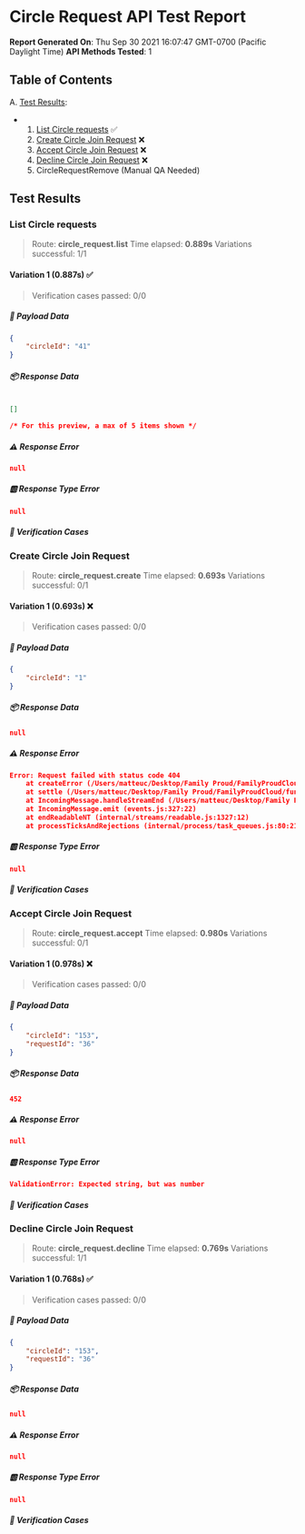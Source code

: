 
# Circle Request API Test Report

**Report Generated On**: Thu Sep 30 2021 16:07:47 GMT-0700 (Pacific Daylight Time)
**API Methods Tested**: 1

## Table of Contents

A. [Test Results](#test-results):

- 1. [List Circle requests](#list-circle-requests) :white_check_mark:
  2. [Create Circle Join Request](#create-circle-join-request) :x:
  3. [Accept Circle Join Request](#accept-circle-join-request) :x:
  4. [Decline Circle Join Request](#decline-circle-join-request) :x:
  5. CircleRequestRemove (Manual QA Needed)


## Test Results

### List Circle requests

> Route: **circle_request.list**
> Time elapsed: **0.889s**
> Variations successful: 1/1


#### Variation 1 (0.887s) :white_check_mark:

> Verification cases passed: 0/0

##### :rocket: Payload Data

```json
{
    "circleId": "41"
}
```

##### :package: Response Data

```json

[]

/* For this preview, a max of 5 items shown */

```

##### :warning: Response Error

```json
null
```

##### :ab: Response Type Error

```json
null
```

##### :mag_right: Verification Cases

### Create Circle Join Request

> Route: **circle_request.create**
> Time elapsed: **0.693s**
> Variations successful: 0/1


#### Variation 1 (0.693s) :x:

> Verification cases passed: 0/0

##### :rocket: Payload Data

```json
{
    "circleId": "1"
}
```

##### :package: Response Data

```json
null
```

##### :warning: Response Error

```json
Error: Request failed with status code 404
    at createError (/Users/matteuc/Desktop/Family Proud/FamilyProudCloud/function-tests/node_modules/axios/lib/core/createError.js:16:15)
    at settle (/Users/matteuc/Desktop/Family Proud/FamilyProudCloud/function-tests/node_modules/axios/lib/core/settle.js:17:12)
    at IncomingMessage.handleStreamEnd (/Users/matteuc/Desktop/Family Proud/FamilyProudCloud/function-tests/node_modules/axios/lib/adapters/http.js:269:11)
    at IncomingMessage.emit (events.js:327:22)
    at endReadableNT (internal/streams/readable.js:1327:12)
    at processTicksAndRejections (internal/process/task_queues.js:80:21)
```

##### :ab: Response Type Error

```json
null
```

##### :mag_right: Verification Cases

### Accept Circle Join Request

> Route: **circle_request.accept**
> Time elapsed: **0.980s**
> Variations successful: 0/1


#### Variation 1 (0.978s) :x:

> Verification cases passed: 0/0

##### :rocket: Payload Data

```json
{
    "circleId": "153",
    "requestId": "36"
}
```

##### :package: Response Data

```json
452
```

##### :warning: Response Error

```json
null
```

##### :ab: Response Type Error

```json
ValidationError: Expected string, but was number
```

##### :mag_right: Verification Cases

### Decline Circle Join Request

> Route: **circle_request.decline**
> Time elapsed: **0.769s**
> Variations successful: 1/1


#### Variation 1 (0.768s) :white_check_mark:

> Verification cases passed: 0/0

##### :rocket: Payload Data

```json
{
    "circleId": "153",
    "requestId": "36"
}
```

##### :package: Response Data

```json
null
```

##### :warning: Response Error

```json
null
```

##### :ab: Response Type Error

```json
null
```

##### :mag_right: Verification Cases

